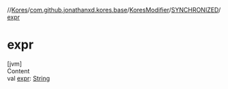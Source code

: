 //[Kores](../../../index.md)/[com.github.jonathanxd.kores.base](../../index.md)/[KoresModifier](../index.md)/[SYNCHRONIZED](index.md)/[expr](expr.md)



# expr  
[jvm]  
Content  
val [expr](expr.md): [String](https://kotlinlang.org/api/latest/jvm/stdlib/kotlin/-string/index.html)  



